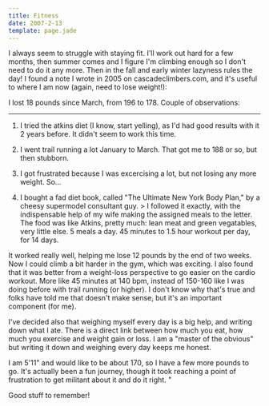 ```yaml
---
title: Fitness
date: 2007-2-13
template: page.jade
---
```


I always seem to struggle with staying fit. I'll work out hard for a few
months, then summer comes and I figure I'm climbing enough so I don't need
to do it any more. Then in the fall and early winter lazyness rules the
day! I found a note I wrote in 2005 on cascadeclimbers.com, and it's useful
to where I am now (again, need to lose weight!):
  
  
I lost 18 pounds since March, from 196 to 178\. Couple of observations:
  
---
  
1) I tried the atkins diet (I know, start yelling), as I'd had good results
with it 2 years before. It didn't seem to work this time.
  
2) I went trail running a lot January to March. That got me to 188 or
so, but then stubborn.
  
3) I got frustrated because I was excercising a lot, but not losing any
more weight. So...
  
4) I bought a fad diet book, called "The Ultimate New York Body Plan,"
by a cheesy supermodel consultant guy. \> I followed it exactly, with the
indispensable help of my wife making the assigned meals to the letter.
The food was like Atkins, pretty much: lean meat and green vegatables,
very little else. 5 meals a day. 45 minutes to 1.5 hour workout per day,
for 14 days.
  
  
It worked really well, helping me lose 12 pounds by the end of two weeks.
Now I could climb a bit harder in the gym, which was exciting. I also found
that it was better from a weight-loss perspective to go easier on the cardio
workout. More like 45 minutes at 140 bpm, instead of 150-160 like I was
doing before with trail running (or higher). I don't know why that's true
and folks have told me that doesn't make sense, but it's an important component
(for me).
  
  
I've decided also that weighing myself every day is a big help, and writing
down what I ate. There is a direct link between how much you eat, how much
you exercise and weight gain or loss. I am a "master of the obvious" but
writing it down and weighing every day keeps me honest.
  
  
I am 5'11" and would like to be about 170, so I have a few more pounds
to go. It's actually been a fun journey, though it took reaching a point
of frustration to get militant about it and do it right. "
  
  
Good stuff to remember!

